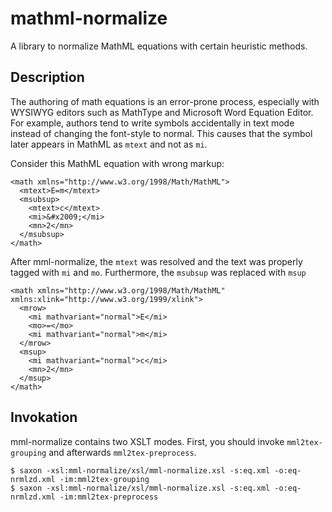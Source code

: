 # mathml-normalize

A library to normalize MathML equations with certain heuristic methods.

## Description

The authoring of math equations is an error-prone process, especially with WYSIWYG editors such as MathType and Microsoft Word Equation Editor. For example, authors tend to write symbols accidentally in text mode instead of changing the font-style to normal. This causes that the symbol later appears in MathML as `mtext` and not as `mi`.

Consider this MathML equation with wrong markup:

```
<math xmlns="http://www.w3.org/1998/Math/MathML">
  <mtext>E=m</mtext>
  <msubsup>
    <mtext>c</mtext>
    <mi>&#x2009;</mi>
    <mn>2</mn>
  </msubsup>
</math>
```

After mml-normalize, the `mtext` was resolved and the text was properly tagged with `mi` and `mo`. Furthermore, the `msubsup` was replaced with `msup`

```
<math xmlns="http://www.w3.org/1998/Math/MathML" xmlns:xlink="http://www.w3.org/1999/xlink">
  <mrow>
    <mi mathvariant="normal">E</mi>
    <mo>=</mo>
    <mi mathvariant="normal">m</mi>
  </mrow>
  <msup>
    <mi mathvariant="normal">c</mi>
    <mn>2</mn>
  </msup>
</math>
```

## Invokation

mml-normalize contains two XSLT modes. First, you should invoke `mml2tex-grouping` and afterwards `mml2tex-preprocess`.

```
$ saxon -xsl:mml-normalize/xsl/mml-normalize.xsl -s:eq.xml -o:eq-nrmlzd.xml -im:mml2tex-grouping
$ saxon -xsl:mml-normalize/xsl/mml-normalize.xsl -s:eq.xml -o:eq-nrmlzd.xml -im:mml2tex-preprocess

```
